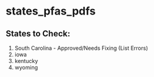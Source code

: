 # states_pfas_pdfs

## States to Check:

1. South Carolina - Approved/Needs Fixing (List Errors)
2. iowa
3. kentucky
4. wyoming
